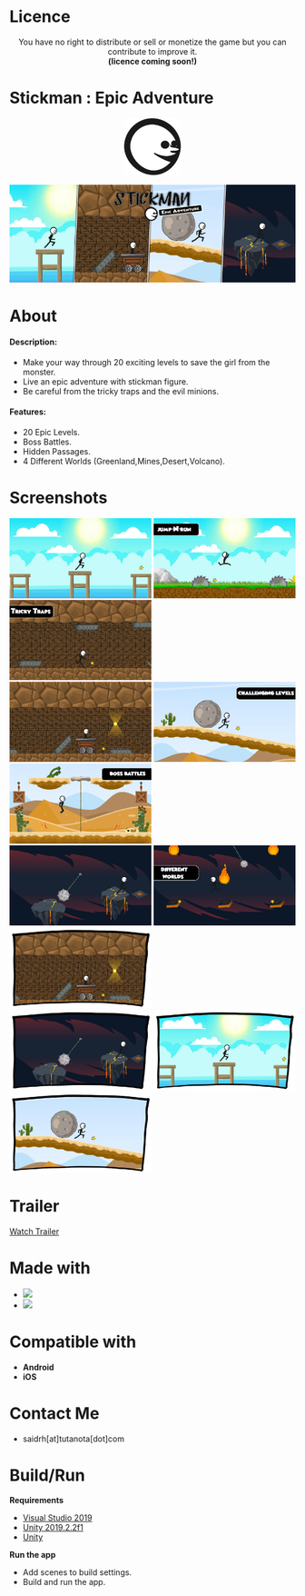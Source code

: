 # Licence

<p align="center"> You have no right to distribute or sell or monetize the game but you can contribute to improve it. <br>
<strong>  (licence coming soon!)  </strong>  </p>

# Stickman : Epic Adventure 

<p align="center">
<img src="https://github.com/SaidRH/StickmanEpicAdventure/blob/main/Demo/GameIcon.png" width="100"> 
</p>

<p align="center">
  <img src="https://github.com/SaidRH/StickmanEpicAdventure/blob/main/Demo/GameCover.png">    
</p>
  
# About 

<strong><h4> Description:</h4></strong>
<ul>

<li>Make your way through 20 exciting levels to save the girl from the monster.   </li>
<li>Live an epic adventure with stickman figure.  </li>
<li>Be careful from the tricky traps and the evil minions.</li>
</ul>
<strong><h4>Features:</h4></strong>
  
<ul>
  <li>20 Epic Levels.</li>
  <li>Boss Battles.</li>
  <li>Hidden Passages.</li>
  <li>4 Different Worlds (Greenland,Mines,Desert,Volcano).</li>
</ul>
  
# Screenshots 

<img src="https://github.com/SaidRH/StickmanEpicAdventure/blob/main/Demo/ScreenShot1.png" width="250">  <img src="https://github.com/SaidRH/StickmanEpicAdventure/blob/main/Demo/ScreenShot2.png" width="250"> <img src="https://github.com/SaidRH/StickmanEpicAdventure/blob/main/Demo/ScreenShot3.png" width="250">   
<img src="https://github.com/SaidRH/StickmanEpicAdventure/blob/main/Demo/ScreenShot4.png" width="250"> <img src="https://github.com/SaidRH/StickmanEpicAdventure/blob/main/Demo/ScreenShot5.png" width="250"> <img src="https://github.com/SaidRH/StickmanEpicAdventure/blob/main/Demo/ScreenShot6.png" width="250">    
<img src="https://github.com/SaidRH/StickmanEpicAdventure/blob/main/Demo/ScreenShot7.png" width="250">  <img src="https://github.com/SaidRH/StickmanEpicAdventure/blob/main/Demo/ScreenShot8.png" width="250"> <img src="https://github.com/SaidRH/StickmanEpicAdventure/blob/main/Demo/Demo1.png" width="250">   
<img src="https://github.com/SaidRH/StickmanEpicAdventure/blob/main/Demo/Demo2.png" width="250">  <img src="https://github.com/SaidRH/StickmanEpicAdventure/blob/main/Demo/Demo3.png" width="250">   <img src="https://github.com/SaidRH/StickmanEpicAdventure/blob/main/Demo/Demo4.png" width="250">

# Trailer 
 
[Watch Trailer](https://www.dailymotion.com/video/x7y7ca0)

# Made with 

<ul>  
   <li><img src="https://img.shields.io/badge/unity%20-%23000000.svg?&style=for-the-badge&logo=unity&logoColor=white"/></li>
   <li><img src="https://img.shields.io/badge/c%23%20-%23239120.svg?&style=for-the-badge&logo=c-sharp&logoColor=white"/></li>
</ul>

# Compatible with 

<ul>
  <li><strong>Android</strong></li>
  <li><strong>iOS</strong></li>
</ul>

# Contact Me 

<ul>
  <li>saidrh[at]tutanota[dot]com</li>
</ul>

# Build/Run

<strong>Requirements</strong>    
<ul>
<li><a href="https://visualstudio.microsoft.com/" rel="nofollow">Visual Studio 2019</a></li>
<li><a href="https://github.com/SaidRH/StickmanEpicAdventure/blob/main/ProjectSettings/ProjectVersion.txt" rel="nofollow">Unity 2019.2.2f1</a></li> 
<li><a href="https://store.unity.com/" rel="nofollow">Unity</a></li>  
</ul>


<strong>Run the app</strong>  
<ul>
<li>Add scenes to build settings.</li>
<li>Build and run the app.</li>
</ul>


